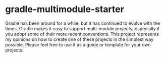 # gradle-multimodule-starter

Gradle has been around for a while, but it has continued to evolve with the times. Gradle makes it easy to support multi-module projects, especially if you adopt some of their more recent conventions. This project represents my opinions on how to create one of these projects in the simplest way possible. Please feel free to use it as a guide or template for your own projects.
